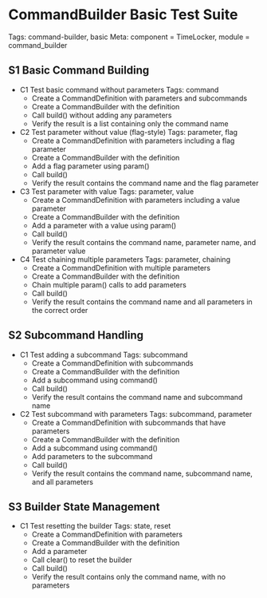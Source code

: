 # CommandBuilder Basic Test Suite
Tags: command-builder, basic
Meta: component = TimeLocker, module = command_builder

## S1 Basic Command Building
* C1 Test basic command without parameters
Tags: command
    * Create a CommandDefinition with parameters and subcommands
    * Create a CommandBuilder with the definition
    * Call build() without adding any parameters
    * Verify the result is a list containing only the command name
* C2 Test parameter without value (flag-style)
Tags: parameter, flag
    * Create a CommandDefinition with parameters including a flag parameter
    * Create a CommandBuilder with the definition
    * Add a flag parameter using param()
    * Call build()
    * Verify the result contains the command name and the flag parameter
* C3 Test parameter with value
Tags: parameter, value
    * Create a CommandDefinition with parameters including a value parameter
    * Create a CommandBuilder with the definition
    * Add a parameter with a value using param()
    * Call build()
    * Verify the result contains the command name, parameter name, and parameter value
* C4 Test chaining multiple parameters
Tags: parameter, chaining
    * Create a CommandDefinition with multiple parameters
    * Create a CommandBuilder with the definition
    * Chain multiple param() calls to add parameters
    * Call build()
    * Verify the result contains the command name and all parameters in the correct order

## S2 Subcommand Handling
* C1 Test adding a subcommand
Tags: subcommand
    * Create a CommandDefinition with subcommands
    * Create a CommandBuilder with the definition
    * Add a subcommand using command()
    * Call build()
    * Verify the result contains the command name and subcommand name
* C2 Test subcommand with parameters
Tags: subcommand, parameter
    * Create a CommandDefinition with subcommands that have parameters
    * Create a CommandBuilder with the definition
    * Add a subcommand using command()
    * Add parameters to the subcommand
    * Call build()
    * Verify the result contains the command name, subcommand name, and all parameters

## S3 Builder State Management
* C1 Test resetting the builder
Tags: state, reset
    * Create a CommandDefinition with parameters
    * Create a CommandBuilder with the definition
    * Add a parameter
    * Call clear() to reset the builder
    * Call build()
    * Verify the result contains only the command name, with no parameters